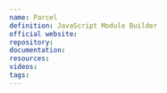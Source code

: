 ```yaml
---
name: Parcel
definition: JavaScript Module Builder
official website:
repository:
documentation:
resources:
videos: 
tags:
---
```

